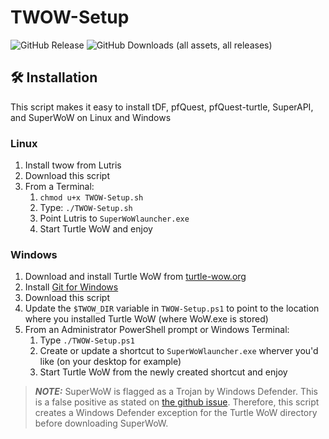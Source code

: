 # TWOW-Setup
![GitHub Release](https://img.shields.io/github/v/release/joeysaladino/TWOW-Setup?style=for-the-badge&labelColor=%231A365D&color=%23E9FC12)
![GitHub Downloads (all assets, all releases)](https://img.shields.io/github/downloads/joeysaladino/TWOW-Setup/total?style=for-the-badge&labelColor=%231A365D&color=%23E9FC12)


## 🛠️ Installation
This script makes it easy to install tDF, pfQuest, pfQuest-turtle, SuperAPI, and SuperWoW on Linux and Windows

### Linux
1. Install twow from Lutris
2. Download this script
3. From a Terminal: 
    1. `chmod u+x TWOW-Setup.sh`
    2. Type: `./TWOW-Setup.sh`
    3. Point Lutris to `SuperWoWlauncher.exe`
    4. Start Turtle WoW and enjoy

### Windows
1. Download and install Turtle WoW from [turtle-wow.org](https://turtle-wow.org/)
2. Install [Git for Windows](https://git-scm.com/downloads/win)
3. Download this script
4. Update the `$TWOW_DIR` variable in `TWOW-Setup.ps1` to point to the location where you installed Turtle WoW (where WoW.exe is stored)
5. From an Administrator PowerShell prompt or Windows Terminal:
    1. Type `./TWOW-Setup.ps1`
    2. Create or update a shortcut to `SuperWoWlauncher.exe` wherver you'd like (on your desktop for example)
    2. Start Turtle WoW from the newly created shortcut and enjoy

> **_NOTE:_** SuperWoW is flagged as a Trojan by Windows Defender. This is a false positive as stated on [the github issue](https://github.com/balakethelock/SuperWoW/issues/20#issuecomment-2186479946). Therefore, this script creates a Windows Defender exception for the Turtle WoW directory before downloading SuperWoW.